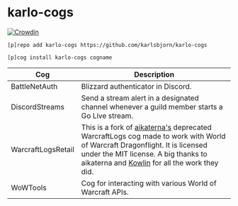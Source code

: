 # karlo-cogs

[![Crowdin](https://badges.crowdin.net/karlo-cogs/localized.svg)](https://crowdin.com/project/karlo-cogs)

`[p]repo add karlo-cogs https://github.com/karlsbjorn/karlo-cogs`

`[p]cog install karlo-cogs cogname`

| Cog                | Description                                                                                                                                                                                                                                                                    |
|--------------------|--------------------------------------------------------------------------------------------------------------------------------------------------------------------------------------------------------------------------------------------------------------------------------|
| BattleNetAuth      | Blizzard authenticator in Discord.                                                                                                                                                                                                                                             |
| DiscordStreams     | Send a stream alert in a designated channel whenever a guild member starts a Go Live stream.                                                                                                                                                                                   |
| WarcraftLogsRetail | This is a fork of [aikaterna's](https://github.com/aikaterna) deprecated WarcraftLogs cog made to work with World of Warcraft Dragonflight. It is licensed under the MIT license. A big thanks to aikaterna and [Kowlin](https://github.com/Kowlin) for all the work they did. |
| WoWTools           | Cog for interacting with various World of Warcraft APIs.                                                                                                                                                                                                                       |

